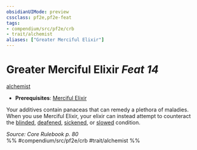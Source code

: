 ```yaml
---
obsidianUIMode: preview
cssclass: pf2e,pf2e-feat
tags:
- compendium/src/pf2e/crb
- trait/alchemist
aliases: ["Greater Merciful Elixir"]
---
```

# Greater Merciful Elixir  *Feat 14*  
[alchemist](../../rules/traits/alchemist.md)  

- **Prerequisites**: [Merciful Elixir](merciful-elixir.md)

Your additives contain panaceas that can remedy a plethora of maladies. When you use Merciful Elixir, your elixir can instead attempt to counteract the [blinded](../../rules/conditions.md#Blinded), [deafened](../../rules/conditions.md#Deafened), [sickened](../../rules/conditions.md#Sickened), or [slowed](../../rules/conditions.md#Slowed) condition.

*Source: Core Rulebook p. 80*  
%% #compendium/src/pf2e/crb #trait/alchemist %%